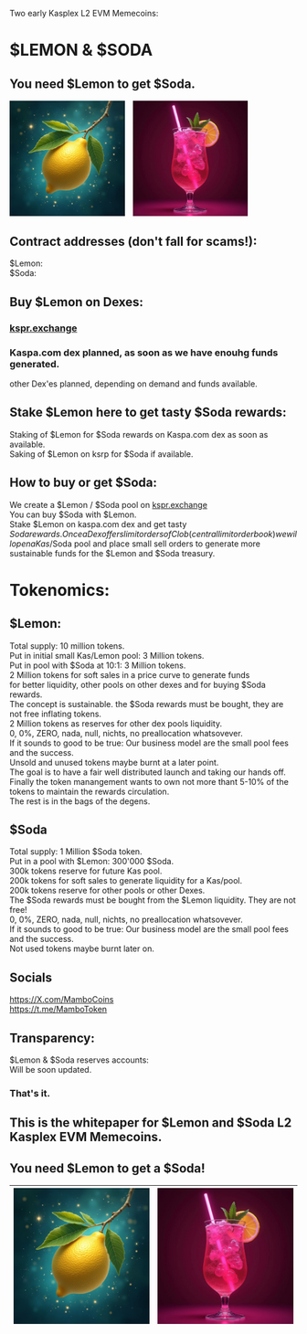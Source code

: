 Two early Kasplex L2 EVM Memecoins:  
# $LEMON & $SODA  
## You need $Lemon to get $Soda.  
<div style="white-space: nowrap;">
<img src="../logos/Lemon-01.png" alt="$Lemon" width="40%" style="display:inline-block; margin-right:10px;" />
<img src="../logos/Soda01.png" alt="$Soda" width="40%" style="display:inline-block;" />  
  </div>  

## Contract addresses (don't fall for scams!): 
$Lemon:  
$Soda: 

## Buy $Lemon on Dexes:  
###  [kspr.exchange](https://app.kspr.exchange/?ref=Mambo)
### Kaspa.com dex planned, as soon as we have enouhg funds generated.  
other Dex'es planned, depending on demand and funds available.  

## Stake $Lemon here to get tasty $Soda rewards:  
Staking of $Lemon for $Soda rewards on Kaspa.com dex as soon as available.  
Saking of $Lemon on ksrp for $Soda if available.  

## How to buy or get $Soda:
We create a $Lemon / $Soda pool on [kspr.exchange](https://app.kspr.exchange/?ref=Mambo)  
You can buy $Soda with $Lemon.  
Stake $Lemon on kaspa.com dex and get tasty $Soda rewards.  
Once a Dex offers limit orders of Clob (central limit order book)   
we will open a Kas/$Soda pool and place small sell orders to generate more sustainable funds for the $Lemon and $Soda treasury.  

# Tokenomics:  
## $Lemon:  
Total supply: 10 million tokens.  
Put in initial small Kas/Lemon pool: 3 Million tokens.  
Put in pool with $Soda at 10:1: 3 Million tokens.  
2 Million tokens for soft sales in a price curve to generate funds  
for better liquidity, other pools on other dexes and for buying $Soda rewards.  
The concept is sustainable. the $Soda rewards must be bought, they are not free inflating tokens.  
2 Million tokens as reserves for other dex pools liquidity.  
0, 0%, ZERO, nada, null, nichts, no preallocation whatsovever.  
If it sounds to good to be true: Our business model are the small pool fees and the success.  
Unsold and unused tokens maybe burnt at a later point.  
The goal is to have a fair well distributed launch and taking our hands off.  
Finally the token manangement wants to own not more thant 5-10% of the tokens to maintain the rewards circulation.  
The rest is in the bags of the degens.  

## $Soda
Total supply: 1 Million $Soda token.  
Put in a pool with $Lemon: 300'000 $Soda.  
300k tokens reserve for future Kas pool.  
200k tokens for soft sales to generate liquidity for a Kas/pool.  
200k tokens reserve for other pools or other Dexes.  
The $Soda rewards must be bought from the $Lemon liquidity. They are not free!  
0, 0%, ZERO, nada, null, nichts, no preallocation whatsovever.  
If it sounds to good to be true: Our business model are the small pool fees and the success.  
Not used tokens maybe burnt later on.  

## Socials
https://X.com/MamboCoins  
https://t.me/MamboToken  

## Transparency:  
$Lemon & $Soda reserves accounts:  
Will be soon updated.  

### That's it.
This is the whitepaper for $Lemon and $Soda L2 Kasplex EVM Memecoins.  
------- 
You need $Lemon to get a $Soda!
-------  
| ![$Lemon](Lemon-01.png) | ![$Soda](Soda01.png) |
|------------------------|------------------------|
